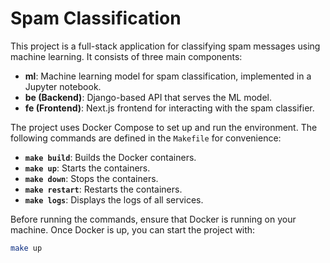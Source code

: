 # Spam Classification

This project is a full-stack application for classifying spam messages using machine learning. It consists of three main components:

- **ml**: Machine learning model for spam classification, implemented in a Jupyter notebook.
- **be (Backend)**: Django-based API that serves the ML model.
- **fe (Frontend)**: Next.js frontend for interacting with the spam classifier.

The project uses Docker Compose to set up and run the environment.
The following commands are defined in the `Makefile` for convenience:

- **`make build`**: Builds the Docker containers.
- **`make up`**: Starts the containers.
- **`make down`**: Stops the containers.
- **`make restart`**: Restarts the containers.
- **`make logs`**: Displays the logs of all services.

Before running the commands, ensure that Docker is running on your machine.
Once Docker is up, you can start the project with:

```bash
make up
```
